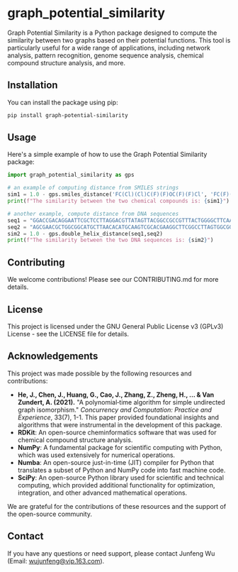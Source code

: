 # graph_potential_similarity
 Graph Potential Similarity is a Python package designed to compute the similarity between two graphs based on their potential functions. This tool is particularly useful for a wide range of applications, including network analysis, pattern recognition, genome sequence analysis, chemical compound structure analysis, and more.

## Installation

You can install the package using pip:

```bash
pip install graph-potential-similarity
```

## Usage
Here's a simple example of how to use the Graph Potential Similarity package:

```python
import graph_potential_similarity as gps

# an example of computing distance from SMILES strings
sim1 = 1.0 - gps.smiles_distance('FC(Cl)(Cl)C(F)(F)OC(F)(F)Cl', 'FC(F)(F)C(Cl)(Cl)OC(F)(F)Cl')
print(f"The similarity between the two chemical compounds is: {sim1}")

# another example, compute distance from DNA sequences
seq1 = "GGACCGACAGGAATTCGCTCCTTAGGACGTTATAGTTACGGCCGCCGTTTACTGGGGCTTCAATTCGCAGCTTCGC"
seq2 = "AGCGAACGCTGGCGGCATGCTTAACACATGCAAGTCGCACGAAGGCTTCGGCCTTAGTGGCGGACGGGTGAGTAAC"
sim2 = 1.0 - gps.double_helix_distance(seq1,seq2)
print(f"The similarity between the two DNA sequences is: {sim2}")
```

## Contributing
We welcome contributions! Please see our CONTRIBUTING.md for more details.

## License
This project is licensed under the GNU General Public License v3 (GPLv3) License - see the LICENSE file for details.

## Acknowledgements
This project was made possible by the following resources and contributions:
- **He, J., Chen, J., Huang, G., Cao, J., Zhang, Z., Zheng, H., ... & Van Zundert, A. (2021).** "A polynomial‐time algorithm for simple undirected graph isomorphism." *Concurrency and Computation: Practice and Experience*, 33(7), 1-1. This paper provided foundational insights and algorithms that were instrumental in the development of this package.
- **RDKit**: An open-source cheminformatics software that was used for chemical compound structure analysis.
- **NumPy**: A fundamental package for scientific computing with Python, which was used extensively for numerical operations.
- **Numba**: An open-source just-in-time (JIT) compiler for Python that translates a subset of Python and NumPy code into fast machine code.
- **SciPy**: An open-source Python library used for scientific and technical computing, which provided additional functionality for optimization, integration, and other advanced mathematical operations.

We are grateful for the contributions of these resources and the support of the open-source community.

## Contact
If you have any questions or need support, please contact Junfeng Wu (Email: wujunfeng@vip.163.com).
